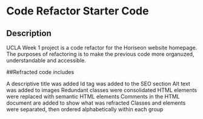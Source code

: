 # Code Refactor Starter Code

## Description
UCLA Week 1 project is a code refactor for the Horiseon website homepage. The purposes of refactoring is to make the previous code more organuzed, understandable and accessible.

##Refracted code includes

A descriptive title was added
Id tag was added to the SEO section
Alt text was added to images
Redundant classes were consolidated
HTML elements were replaced with semantic HTML elements
Comments in the HTML document are added to show what was refracted
Classes and elements were separated, then ordered alphabetically within each group

